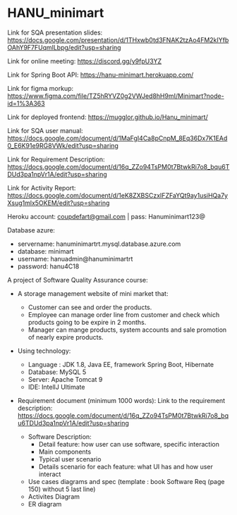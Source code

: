 # HANU_minimart 
Link for SQA presentation slides: https://docs.google.com/presentation/d/1THxwb0td3FNAK2tzAo4FM2kIYfbOAhY9F7FUqmlLbpg/edit?usp=sharing

Link for online meeting: https://discord.gg/y9fpU3YZ

Link for Spring Boot API: https://hanu-minimart.herokuapp.com/

Link for figma morkup: https://www.figma.com/file/TZ5hRYVZ0g2VWJed8hH9mI/Minimart?node-id=1%3A363

Link for deployed frontend: https://mugglor.github.io/Hanu_minimart/

Link for SQA user manual: https://docs.google.com/document/d/1MaFgI4Ca8pCnpM_8Eq36Dx7K1EAd0_E6K91e9RG8VWk/edit?usp=sharing

Link for Requirement Description: https://docs.google.com/document/d/16q_ZZo94TsPM0t7BtwkRi7o8_bqu6TDUd3pa1npVr1A/edit?usp=sharing

Link for Activity Report: https://docs.google.com/document/d/1eK8ZXBSCzxIFZFaYQt9ay1usiHQa7yXsug1mlx5OKEM/edit?usp=sharing

Heroku account: coupdefart@gmail.com | pass: Hanuminimart123@

Database azure: 
- servername: hanuminimartrt.mysql.database.azure.com
- database: minimart
- username: hanuadmin@hanuminimartrt
- password: hanu4C18

A project of Software Quality Assurance course: 
* A storage management website of mini market that:
  - Customer can see and order the products.
  - Employee can manage order line from customer and check which products going to be expire in 2 months.
  - Manager can mange products, system accounts and sale promotion of nearly expire products.
* Using technology:
  - Language : JDK 1.8, Java EE, framework Spring Boot, Hibernate
  - Database: MySQL 5
  - Server: Apache Tomcat 9
  - IDE: IntellJ Ultimate


* Requirement document (minimum 1000 words):
  Link to the requirement description: https://docs.google.com/document/d/16q_ZZo94TsPM0t7BtwkRi7o8_bqu6TDUd3pa1npVr1A/edit?usp=sharing
  - Software Description:
     + Detail feature: how user can use software, specific interaction
     + Main components
     + Typical user scenario
     + Details scenario for each feature: what UI has and how user interact
  - Use cases diagrams and spec (template : book Software Req (page 150) without 5 last line)
  - Activites Diagram
  - ER diagram
  
